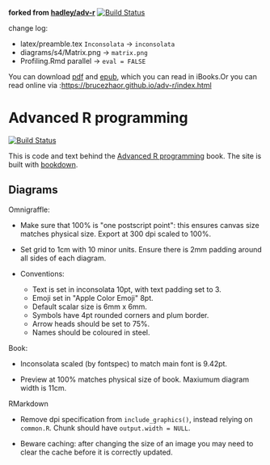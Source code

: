 **forked from [hadley/adv-r](https://github.com/hadley/adv-r)** [![Build Status](https://travis-ci.org/BruceZhaoR/adv-r.svg?branch=master)](https://travis-ci.org/BruceZhaoR/adv-r)

change log:

- latex/preamble.tex `Inconsolata` -> `inconsolata`
- diagrams/s4/Matrix.png -> `matrix.png`
- Profiling.Rmd parallel -> `eval = FALSE`

You can download [pdf](https://github.com/BruceZhaoR/adv-r/raw/gh-pages/adv-r.pdf) and [epub](https://github.com/BruceZhaoR/adv-r/raw/gh-pages/adv-r.epub), which you can read in iBooks.Or you can read online via :<https://brucezhaor.github.io/adv-r/index.html>

# Advanced R programming

[![Build Status](https://travis-ci.org/hadley/adv-r.svg?branch=master)](https://travis-ci.org/hadley/adv-r)

This is code and text behind the [Advanced R programming](http://adv-r.hadley.nz)
book.  The site is built with [bookdown](https://bookdown.org/yihui/bookdown/).

## Diagrams

Omnigraffle:
  
* Make sure that 100% is "one postscript point": this ensures canvas
  size matches physical size. Export at 300 dpi scaled to 100%.

* Set grid to 1cm with 10 minor units. Ensure there is 2mm padding around
  all sides of each diagram.

* Conventions:
    * Text is set in inconsolata 10pt, with text padding set to 3. 
    * Emoji set in "Apple Color Emoji" 8pt.
    * Default scalar size is 6mm x 6mm.
    * Symbols have 4pt rounded corners and plum border.
    * Arrow heads should be set to 75%.
    * Names should be coloured in steel.

Book:

* Inconsolata scaled (by fontspec) to match main font is 9.42pt.

* Preview at 100% matches physical size of book. Maxiumum diagram width is 11cm.

RMarkdown

* Remove dpi specification from `include_graphics()`, instead relying
  on `common.R`. Chunk should have `output.width = NULL`.

* Beware caching: after changing the size of an image you may need to
  clear the cache before it is correctly updated.
